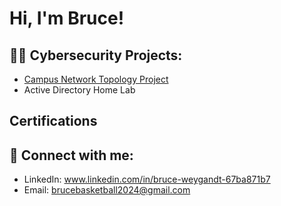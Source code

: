 <h1>Hi, I'm Bruce! 

<h2>👨‍💻 Cybersecurity Projects:</h2>

- [Campus Network Topology Project](https://github.com/Bruce637485/Network-Topology-Project/tree/main)
- Active Directory Home Lab
 
<h2>Certifications</h2>

<h2> 🤳 Connect with me:</h2>

- LinkedIn: www.linkedin.com/in/bruce-weygandt-67ba871b7
- Email: brucebasketball2024@gmail.com

<!--
**joshmadakor1/joshmadakor1** is a ✨ _special_ ✨ repository because its `README.md` (this file) appears on your GitHub profile.

Here are some ideas to get you started:

- 🔭 I’m currently working on ...
- 🌱 I’m currently learning ...
- 👯 I’m looking to collaborate on ...
- 🤔 I’m looking for help with ...
- 💬 Ask me about ...
- 📫 How to reach me: ...
- 😄 Pronouns: ...
- ⚡ Fun fact: ...
-->
